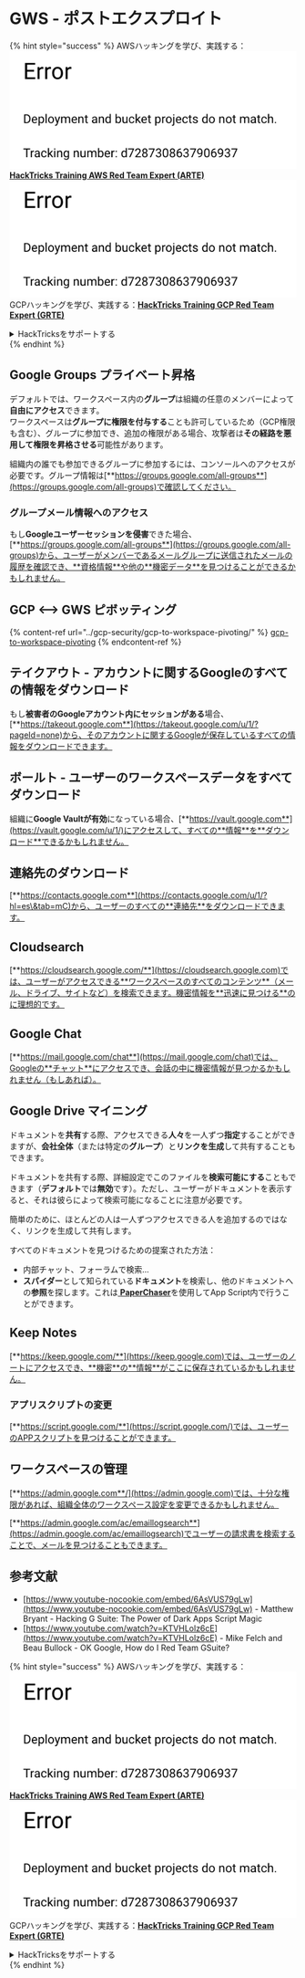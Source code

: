 # GWS - ポストエクスプロイト

{% hint style="success" %}
AWSハッキングを学び、実践する：<img src="../../.gitbook/assets/image (1) (1).png" alt="" data-size="line">[**HackTricks Training AWS Red Team Expert (ARTE)**](https://training.hacktricks.xyz/courses/arte)<img src="../../.gitbook/assets/image (1) (1).png" alt="" data-size="line">\
GCPハッキングを学び、実践する：<img src="../../.gitbook/assets/image (2).png" alt="" data-size="line">[**HackTricks Training GCP Red Team Expert (GRTE)**<img src="../../.gitbook/assets/image (2).png" alt="" data-size="line">](https://training.hacktricks.xyz/courses/grte)

<details>

<summary>HackTricksをサポートする</summary>

* [**サブスクリプションプラン**](https://github.com/sponsors/carlospolop)を確認してください！
* **💬 [**Discordグループ**](https://discord.gg/hRep4RUj7f)または[**Telegramグループ**](https://t.me/peass)に参加するか、**Twitter** 🐦 [**@hacktricks\_live**](https://twitter.com/hacktricks\_live)**をフォローしてください。**
* **[**HackTricks**](https://github.com/carlospolop/hacktricks)および[**HackTricks Cloud**](https://github.com/carlospolop/hacktricks-cloud)のGitHubリポジトリにPRを提出してハッキングトリックを共有してください。**

</details>
{% endhint %}

## Google Groups プライベート昇格

デフォルトでは、ワークスペース内の**グループ**は組織の任意のメンバーによって**自由にアクセス**できます。\
ワークスペースは**グループに権限を付与する**ことも許可しているため（GCP権限も含む）、グループに参加でき、追加の権限がある場合、攻撃者は**その経路を悪用して権限を昇格させる**可能性があります。

組織内の誰でも参加できるグループに参加するには、コンソールへのアクセスが必要です。グループ情報は[**https://groups.google.com/all-groups**](https://groups.google.com/all-groups)で確認してください。

### グループメール情報へのアクセス

もし**Googleユーザーセッションを侵害**できた場合、[**https://groups.google.com/all-groups**](https://groups.google.com/all-groups)から、ユーザーがメンバーであるメールグループに送信されたメールの履歴を確認でき、**資格情報**や他の**機密データ**を見つけることができるかもしれません。

## GCP <--> GWS ピボッティング

{% content-ref url="../gcp-security/gcp-to-workspace-pivoting/" %}
[gcp-to-workspace-pivoting](../gcp-security/gcp-to-workspace-pivoting/)
{% endcontent-ref %}

## テイクアウト - アカウントに関するGoogleのすべての情報をダウンロード

もし**被害者のGoogleアカウント内にセッションがある**場合、[**https://takeout.google.com**](https://takeout.google.com/u/1/?pageId=none)から、そのアカウントに関するGoogleが保存しているすべての情報をダウンロードできます。

## ボールト - ユーザーのワークスペースデータをすべてダウンロード

組織に**Google Vaultが有効**になっている場合、[**https://vault.google.com**](https://vault.google.com/u/1/)にアクセスして、すべての**情報**を**ダウンロード**できるかもしれません。

## 連絡先のダウンロード

[**https://contacts.google.com**](https://contacts.google.com/u/1/?hl=es\&tab=mC)から、ユーザーのすべての**連絡先**をダウンロードできます。

## Cloudsearch

[**https://cloudsearch.google.com/**](https://cloudsearch.google.com)では、ユーザーがアクセスできる**ワークスペースのすべてのコンテンツ**（メール、ドライブ、サイトなど）を検索できます。機密情報を**迅速に見つける**のに理想的です。

## Google Chat

[**https://mail.google.com/chat**](https://mail.google.com/chat)では、Googleの**チャット**にアクセスでき、会話の中に機密情報が見つかるかもしれません（もしあれば）。

## Google Drive マイニング

ドキュメントを**共有**する際、アクセスできる**人々**を一人ずつ**指定**することができますが、**会社全体**（または特定の**グループ**）と**リンクを生成**して共有することもできます。

ドキュメントを共有する際、詳細設定でこのファイルを**検索可能にする**こともできます（**デフォルト**では**無効**です）。ただし、ユーザーがドキュメントを表示すると、それは彼らによって検索可能になることに注意が必要です。

簡単のために、ほとんどの人は一人ずつアクセスできる人を追加するのではなく、リンクを生成して共有します。

すべてのドキュメントを見つけるための提案された方法：

* 内部チャット、フォーラムで検索...
* **スパイダー**として知られている**ドキュメント**を検索し、他のドキュメントへの**参照**を探します。これは[ **PaperChaser**](https://github.com/mandatoryprogrammer/PaperChaser)を使用してApp Script内で行うことができます。

## **Keep Notes**

[**https://keep.google.com/**](https://keep.google.com)では、ユーザーのノートにアクセスでき、**機密**の**情報**がここに保存されているかもしれません。

### アプリスクリプトの変更

[**https://script.google.com/**](https://script.google.com/)では、ユーザーのAPPスクリプトを見つけることができます。

## **ワークスペースの管理**

[**https://admin.google.com**/](https://admin.google.com)では、十分な権限があれば、組織全体のワークスペース設定を変更できるかもしれません。

[**https://admin.google.com/ac/emaillogsearch**](https://admin.google.com/ac/emaillogsearch)でユーザーの請求書を検索することで、メールを見つけることもできます。

## 参考文献

* [https://www.youtube-nocookie.com/embed/6AsVUS79gLw](https://www.youtube-nocookie.com/embed/6AsVUS79gLw) - Matthew Bryant - Hacking G Suite: The Power of Dark Apps Script Magic
* [https://www.youtube.com/watch?v=KTVHLolz6cE](https://www.youtube.com/watch?v=KTVHLolz6cE) - Mike Felch and Beau Bullock - OK Google, How do I Red Team GSuite?

{% hint style="success" %}
AWSハッキングを学び、実践する：<img src="../../.gitbook/assets/image (1) (1).png" alt="" data-size="line">[**HackTricks Training AWS Red Team Expert (ARTE)**](https://training.hacktricks.xyz/courses/arte)<img src="../../.gitbook/assets/image (1) (1).png" alt="" data-size="line">\
GCPハッキングを学び、実践する：<img src="../../.gitbook/assets/image (2).png" alt="" data-size="line">[**HackTricks Training GCP Red Team Expert (GRTE)**<img src="../../.gitbook/assets/image (2).png" alt="" data-size="line">](https://training.hacktricks.xyz/courses/grte)

<details>

<summary>HackTricksをサポートする</summary>

* [**サブスクリプションプラン**](https://github.com/sponsors/carlospolop)を確認してください！
* **💬 [**Discordグループ**](https://discord.gg/hRep4RUj7f)または[**Telegramグループ**](https://t.me/peass)に参加するか、**Twitter** 🐦 [**@hacktricks\_live**](https://twitter.com/hacktricks\_live)**をフォローしてください。**
* **[**HackTricks**](https://github.com/carlospolop/hacktricks)および[**HackTricks Cloud**](https://github.com/carlospolop/hacktricks-cloud)のGitHubリポジトリにPRを提出してハッキングトリックを共有してください。**

</details>
{% endhint %}
